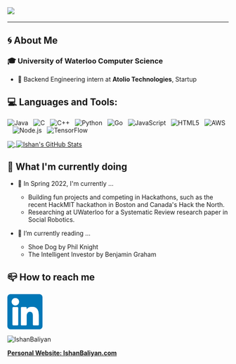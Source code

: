 <!--
**IshanBaliyan/IshanBaliyan** is a ✨ _special_ ✨ repository because its `README.md` (this file) appears on your GitHub profile.

Here are some ideas to get you started:

- 🔭 I’m currently working on ...
- 🌱 I’m currently learning ...
- 👯 I’m looking to collaborate on ...
- 🤔 I’m looking for help with ...
- 💬 Ask me about ...
- 📫 How to reach me: ...
- 😄 Pronouns: ... 
- ⚡ Fun fact: ...
-->

<img src="https://raw.githubusercontent.com/IshanBaliyan/IshanBaliyan/master/Official_Intro_Skydive_Github.gif">

<!--
[![Typing SVG](https://readme-typing-svg.herokuapp.com?font=Marcellus+SC&color=1E86FF&size=50&center=true&width=800&height=90&lines=🌀+Welcome+to+my+GitHub!;+Feel+free+to+browse+my+profile+...)](https://git.io/typing-svg)
-->

---
## 🌀 About Me
### 🎓 University of Waterloo Computer Science
- 🔨 Backend Engineering intern at **Atolio Technologies**, Startup
<!--
https://github.com/Ileriayo/markdown-badges
-->
## 💻 **Languages and Tools**:
![Java](https://img.shields.io/badge/-Java-black?logo=java)&nbsp;&nbsp;
![C](https://img.shields.io/badge/-C-black?logo=c)&nbsp;&nbsp;
![C++](https://img.shields.io/badge/-C++-black?logo=c%2B%2B)&nbsp;&nbsp;
![Python](https://img.shields.io/badge/-Python-black?logo=Python)&nbsp;&nbsp;
![Go](https://img.shields.io/badge/-Go-black?logo=go)&nbsp;&nbsp;
![JavaScript](https://img.shields.io/badge/-JavaScript-black?logo=javascript)&nbsp;&nbsp;
![HTML5](https://img.shields.io/badge/-HTML5-black?logo=html5)&nbsp;&nbsp;
![AWS](https://img.shields.io/badge/-AWS-black?logo=amazon-aws)&nbsp;&nbsp;
![Node.js](https://img.shields.io/badge/-Node.js-000?&logo=node.js)&nbsp;&nbsp;
![TensorFlow](https://img.shields.io/badge/-TensorFlow-000?&logo=TensorFlow)&nbsp;&nbsp;

<a href="https://github.com/IshanBaliyan/IshanBaliyan">
  <img align="center" src="https://github-readme-stats.vercel.app/api/top-langs/?username=IshanBaliyan&hide=html&title_color=ffffff&text_color=c9cacc&icon_color=2bbc8a&bg_color=1d1f21&langs_count=3" />
</a>
<a href="https://github.com/IshanBaliyan/IshanBaliyan">
  <img align="center" src="https://github-readme-stats.vercel.app/api?username=IshanBaliyan&count_private=true&show_icons=true&line_height=27&title_color=ffffff&text_color=c9cacc&icon_color=2bbc8a&bg_color=1d1f21&hide=stars" alt="Ishan's GitHub Stats" />
</a>

## 🎯 What I'm currently doing
- 🌱 In Spring 2022, I'm currently ...
  - Building fun projects and competing in Hackathons, such as the recent HackMIT hackathon in Boston and Canada's Hack the North.
  - Researching at UWaterloo for a Systematic Review research paper in Social Robotics.

- 📖 I’m currently reading ...
  - Shoe Dog by Phil Knight
  - The Intelligent Investor by Benjamin Graham

## 📪 How to reach me
[<img src="https://raw.githubusercontent.com/IshanBaliyan/IshanBaliyan/master/linkedin.png" height="80em" align="center" alt="Follow Ishan Baliyan on LinkedIn" title="Follow Ishan Baliyan on LinkedIn"/>](https://linkedin.com/in/Ishan-Baliyan)

<p align="left"> <img src="https://komarev.com/ghpvc/?username=IshanBaliyan" alt="IshanBaliyan" /> </p>

**<a href="http://IshanBaliyan.com">
Personal Website: IshanBaliyan.com
</a>**
